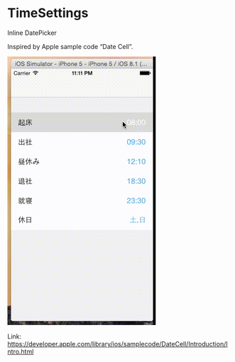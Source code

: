 # TimeSettings
Inline DatePicker

Inspired by Apple sample code “Date Cell”.

![](https://raw.githubusercontent.com/liu044100/TimeSettings/master/demo.gif)

Link:
https://developer.apple.com/library/ios/samplecode/DateCell/Introduction/Intro.html

